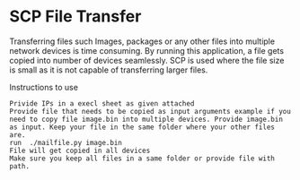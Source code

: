 # SCP File Transfer
Transferring files such Images, packages or any other files into multiple network devices is time consuming. By running this application, a file gets copied into number of devices seamlessly. SCP is used where the file size is small as it is not capable of transferring larger files.
  
  Instructions to use 
	
    Privide IPs in a execl sheet as given attached
    Provide file that needs to be copied as input arguments example if you need to copy file image.bin into multiple devices. Provide image.bin as input. Keep your file in the same folder where your other files are.
    run  ./mailfile.py image.bin
    File will get copied in all devices
    Make sure you keep all files in a same folder or provide file with path.
